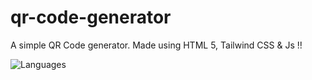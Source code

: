 # qr-code-generator
A simple QR Code generator. Made using HTML 5, Tailwind CSS &amp; Js !! 

![Languages](https://skillicons.dev/icons?i=html,tailwind,js)
